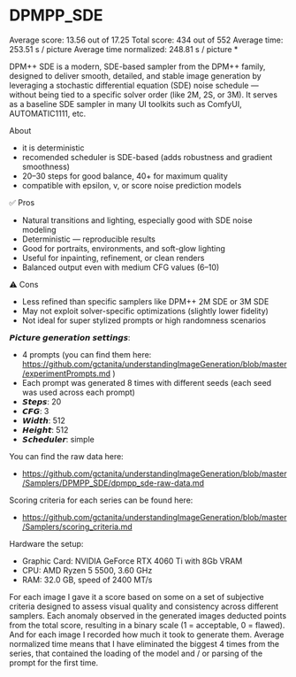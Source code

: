 # DPMPP_SDE

Average score:	13.56	out of 17.25
Total score:	434	out of 552
Average time: 	253.51	s / picture
Average time normalized:	248.81	s / picture *


DPM++ SDE is a modern, SDE-based sampler from the DPM++ family, designed to deliver smooth, detailed, and stable image generation by leveraging a stochastic differential equation (SDE) noise schedule — without being tied to a specific solver order (like 2M, 2S, or 3M). It serves as a baseline SDE sampler in many UI toolkits such as ComfyUI, AUTOMATIC1111, etc.


About
- it is deterministic
- recomended scheduler is SDE-based (adds robustness and gradient smoothness)
- 20–30 steps for good balance, 40+ for maximum quality
- compatible with epsilon, v, or score noise prediction models


✅ Pros
- Natural transitions and lighting, especially good with SDE noise modeling
- Deterministic — reproducible results
- Good for portraits, environments, and soft-glow lighting
- Useful for inpainting, refinement, or clean renders
- Balanced output even with medium CFG values (6–10)

⚠️ Cons
- Less refined than specific samplers like DPM++ 2M SDE or 3M SDE
- May not exploit solver-specific optimizations (slightly lower fidelity)
- Not ideal for super stylized prompts or high randomness scenarios


𝙋𝙞𝙘𝙩𝙪𝙧𝙚 𝙜𝙚𝙣𝙚𝙧𝙖𝙩𝙞𝙤𝙣 𝙨𝙚𝙩𝙩𝙞𝙣𝙜𝙨:
- 4 prompts (you can find them here: https://github.com/gctanita/understandingImageGeneration/blob/master/experimentPrompts.md )
- Each prompt was generated 8 times with different seeds (each seed was used across each prompt)
- 𝙎𝙩𝙚𝙥𝙨: 20
- 𝘾𝙁𝙂: 3
- 𝙒𝙞𝙙𝙩𝙝: 512
- 𝙃𝙚𝙞𝙜𝙝𝙩: 512
- 𝙎𝙘𝙝𝙚𝙙𝙪𝙡𝙚𝙧: simple


You can find the raw data here: 
- https://github.com/gctanita/understandingImageGeneration/blob/master/Samplers/DPMPP_SDE/dpmpp_sde-raw-data.md


Scoring criteria for each series can be found here:
- https://github.com/gctanita/understandingImageGeneration/blob/master/Samplers/scoring_criteria.md


Hardware the setup:
- Graphic Card: NVIDIA GeForce RTX 4060 Ti with 8Gb VRAM 
- CPU: AMD Ryzen 5 5500, 3.60 GHz
- RAM: 32.0 GB, speed of 2400 MT/s 


For each image I gave it a score based on some on a set of subjective criteria designed to assess visual quality and consistency across different samplers. Each anomaly observed in the generated images deducted points from the total score, resulting in a binary scale (1 = acceptable, 0 = flawed). And for each image I recorded how much it took to generate them. Average normalized time means that I have eliminated the biggest 4 times from the series, that contained the loading of the model and / or parsing of the prompt for the first time. 